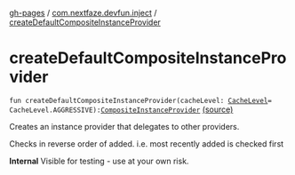 [gh-pages](../index.md) / [com.nextfaze.devfun.inject](index.md) / [createDefaultCompositeInstanceProvider](./create-default-composite-instance-provider.md)

# createDefaultCompositeInstanceProvider

`fun createDefaultCompositeInstanceProvider(cacheLevel: `[`CacheLevel`](-cache-level/index.md)` = CacheLevel.AGGRESSIVE): `[`CompositeInstanceProvider`](-composite-instance-provider.md) [(source)](https://github.com/NextFaze/dev-fun/tree/master/devfun/src/main/java/com/nextfaze/devfun/inject/InstanceProviders.kt#L31)

Creates an instance provider that delegates to other providers.

Checks in reverse order of added.
i.e. most recently added is checked first

**Internal**
Visible for testing - use at your own risk.


